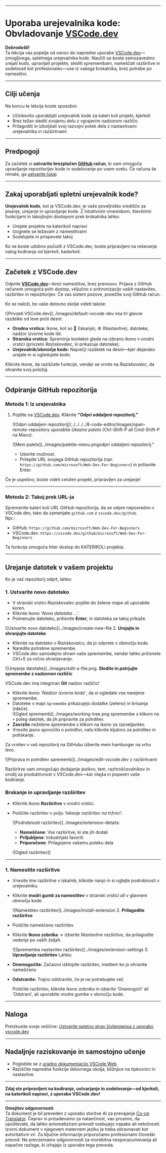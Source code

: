 <!--
CO_OP_TRANSLATOR_METADATA:
{
  "original_hash": "f8d4b0284f3fc1de7eb65073d8338cca",
  "translation_date": "2025-10-03T10:58:56+00:00",
  "source_file": "8-code-editor/1-using-a-code-editor/README.md",
  "language_code": "sl"
}
-->
***

# Uporaba urejevalnika kode: Obvladovanje [VSCode.dev](https://vscode.dev)

**Dobrodošli!**  
Ta lekcija vas popelje od osnov do napredne uporabe [VSCode.dev](https://vscode.dev)—zmogljivega, spletnega urejevalnika kode. Naučili se boste samozavestno urejati kodo, upravljati projekte, slediti spremembam, nameščati razširitve in sodelovati kot profesionalec—vse iz vašega brskalnika, brez potrebe po namestitvi.

***

## Cilji učenja

Na koncu te lekcije boste sposobni:

- Učinkovito uporabljati urejevalnik kode za kateri koli projekt, kjerkoli
- Brez težav slediti svojemu delu z vgrajenim nadzorom različic
- Prilagoditi in izboljšati svoj razvojni potek dela z nastavitvami urejevalnika in razširitvami

***

## Predpogoji

Za začetek si **ustvarite brezplačen [GitHub](https://github.com) račun**, ki vam omogoča upravljanje repozitorijev kode in sodelovanje po vsem svetu. Če računa še nimate, ga [ustvarite tukaj](https://github.com/).

***

## Zakaj uporabljati spletni urejevalnik kode?

**Urejevalnik kode**, kot je VSCode.dev, je vaše poveljniško središče za pisanje, urejanje in upravljanje kode. Z intuitivnim vmesnikom, številnimi funkcijami in takojšnjim dostopom prek brskalnika lahko:

- Urejate projekte na katerikoli napravi
- Izognete se težavam z namestitvami
- Sodelujete in prispevate takoj

Ko se boste udobno počutili z VSCode.dev, boste pripravljeni na reševanje nalog kodiranja od kjerkoli, kadarkoli.

***

## Začetek z VSCode.dev

Odprite **[VSCode.dev](https://vscode.dev)**—brez namestitve, brez prenosov. Prijava z GitHub računom omogoča poln dostop, vključno s sinhronizacijo vaših nastavitev, razširitev in repozitorijev. Če vas sistem pozove, povežite svoj GitHub račun.

Ko se naloži, bo vaše delovno okolje videti takole:

![Privzeti VSCode.dev](../images/default-vscode-dev ima tri glavne razdelke od leve proti desni:
- **Orodna vrstica:** Ikone, kot so 🔎 (Iskanje), ⚙️ (Nastavitve), datoteke, nadzor izvorne kode itd.
- **Stranska vrstica:** Spreminja kontekst glede na izbrano ikono v orodni vrstici (privzeto *Raziskovalec*, ki prikazuje datoteke).
- **Urejevalnik/območje kode:** Največji razdelek na desni—kjer dejansko urejate in si ogledujete kodo.

Kliknite ikone, da raziščete funkcije, vendar se vrnite na _Raziskovalec_, da ohranite svoj položaj.

***

## Odpiranje GitHub repozitorija

### Metoda 1: Iz urejevalnika

1. Pojdite na [VSCode.dev](https://vscode.dev). Kliknite **"Odpri oddaljeni repozitorij."**

   ![Odpri oddaljeni repozitorij](../../../../8-code-editor/images/open-remote-repository uporabite _Ukazno paleto_ (Ctrl-Shift-P ali Cmd-Shift-P na Macu).

   ![Meni palete](../images/palette-menu.pngodpri oddaljeni repozitorij.”
   - Izberite možnost.
   - Prilepite URL svojega GitHub repozitorija (npr. `https://github.com/microsoft/Web-Dev-For-Beginners`) in pritisnite Enter.

Če je uspešno, boste videli celoten projekt, pripravljen za urejanje!

***

### Metoda 2: Takoj prek URL-ja

Spremenite kateri koli URL GitHub repozitorija, da se odpre neposredno v VSCode.dev, tako da zamenjate `github.com` z `vscode.dev/github`.  
Npr.:

- GitHub: `https://github.com/microsoft/Web-Dev-For-Beginners`
- VSCode.dev: `https://vscode.dev/github/microsoft/Web-Dev-For-Beginners`

Ta funkcija omogoča hiter dostop do KATERIKOLI projekta.

***

## Urejanje datotek v vašem projektu

Ko je vaš repozitorij odprt, lahko:

### 1. **Ustvarite novo datoteko**
- V stranski vrstici *Raziskovalec* pojdite do želene mape ali uporabite koren.
- Kliknite ikono _‘Nova datoteka ...’_.
- Poimenujte datoteko, pritisnite **Enter**, in datoteka se takoj prikaže.

![Ustvarite novo datoteko](../images/create-new-file 2. **Urejajte in shranjujte datoteke**

- Kliknite na datoteko v *Raziskovalcu*, da jo odprete v območju kode.
- Naredite potrebne spremembe.
- VSCode.dev samodejno shrani vaše spremembe, vendar lahko pritisnete Ctrl+S za ročno shranjevanje.

![Urejanje datoteke](../images/edit-a-file.png. **Sledite in potrjujte spremembe z nadzorom različic**

VSCode.dev ima integriran **Git** nadzor različic!

- Kliknite ikono _'Nadzor izvorne kode'_, da si ogledate vse narejene spremembe.
- Datoteke v mapi `Spremembe` prikazujejo dodatke (zeleno) in brisanja (rdeče).  
  ![Ogled sprememb](../images/working-tree.png spremembe s klikom na `+` poleg datotek, da jih pripravite za potrditev.
- **Zavrzite** neželene spremembe s klikom na ikono za razveljavitev.
- Vnesite jasno sporočilo o potrditvi, nato kliknite kljukico za potrditev in potiskanje.

Za vrnitev v vaš repozitorij na GitHubu izberite meni hamburger na vrhu levo.

![Priprava in potrditev sprememb](../images/edit-vscode.dev z razširitvami

Razširitve vam omogočajo dodajanje jezikov, tem, razhroščevalnikov in orodij za produktivnost v VSCode.dev—kar olajša in popestri vaše kodiranje.

### Brskanje in upravljanje razširitev

- Kliknite ikono **Razširitve** v orodni vrstici.
- Poiščite razširitev v polju _'Iskanje razširitev na tržnici'_.

  ![Podrobnosti razširitev](../images/extension-details:
  - **Nameščene**: Vse razširitve, ki ste jih dodali
  - **Priljubljene**: Industrijski favoriti
  - **Priporočene**: Prilagojene vašemu poteku dela

  ![Ogled razširitev](

  

***

### 1. **Namestite razširitve**

- Vnesite ime razširitve v iskalnik, kliknite nanjo in si oglejte podrobnosti v urejevalniku.
- Kliknite **modri gumb za namestitev** v stranski vrstici _ali_ v glavnem območju kode.

  ![Namestitev razširitev](../images/install-extension 2. **Prilagodite razširitve**

- Poiščite nameščeno razširitev.
- Kliknite **Ikono zobnika** → izberite _Nastavitve razširitve_, da prilagodite vedenje po vaših željah.

  ![Sprememba nastavitev razširitev](../images/extension-settings 3. **Upravljanje razširitev**
Lahko:

- **Onemogočite:** Začasno izklopite razširitev, medtem ko jo ohranite nameščeno
- **Odstranite:** Trajno odstranite, če je ne potrebujete več

  Poiščite razširitev, kliknite ikono zobnika in izberite ‘Onemogoči’ ali ‘Odstrani’, ali uporabite modre gumbe v območju kode.

***

## Naloga

Preizkusite svoje veščine: [Ustvarite spletno stran življenjepisa z uporabo vscode.dev](https://github.com/microsoft/Web-Dev-For-Beginners/blob/main/8-code-editor/1-using-a-code-editor/assignment.md)

***

## Nadaljnje raziskovanje in samostojno učenje

- Poglobite se z [uradno dokumentacijo VSCode Web](https://code.visualstudio.com/docs/editor/vscode-web?WT.mc_id=academic-0000-alfredodeza).
- Raziščite napredne funkcije delovnega okolja, bližnjice na tipkovnici in nastavitve.

***

**Zdaj ste pripravljeni na kodiranje, ustvarjanje in sodelovanje—od kjerkoli, na katerikoli napravi, z uporabo VSCode.dev!**

---

**Omejitev odgovornosti**:  
Ta dokument je bil preveden z uporabo storitve AI za prevajanje [Co-op Translator](https://github.com/Azure/co-op-translator). Čeprav si prizadevamo za natančnost, vas prosimo, da upoštevate, da lahko avtomatizirani prevodi vsebujejo napake ali netočnosti. Izvirni dokument v njegovem maternem jeziku je treba obravnavati kot avtoritativni vir. Za ključne informacije priporočamo profesionalni človeški prevod. Ne prevzemamo odgovornosti za morebitna nesporazumevanja ali napačne razlage, ki izhajajo iz uporabe tega prevoda.